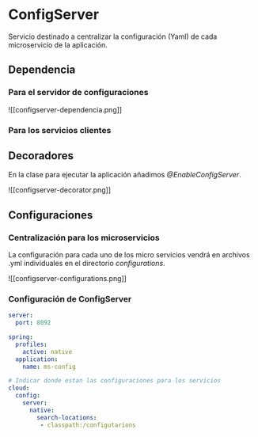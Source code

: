 
# ConfigServer

Servicio destinado a centralizar la configuración (Yaml) de cada microservicio de la aplicación.

## Dependencia

### Para el servidor de configuraciones
![[configserver-dependencia.png]]

### Para los servicios clientes


## Decoradores

En la clase para ejecutar la aplicación añadimos _@EnableConfigServer_.

![[configserver-decorator.png]]

## Configuraciones

### Centralización para los microservicios

La configuración para cada uno de los micro servicios vendrá en archivos .yml individuales en el directorio _configurations_.


![[configserver-configurations.png]]

### Configuración de ConfigServer

```yml title='aplication.yml en ConfigServer'
server:
  port: 8092

spring:
  profiles:
    active: native
  application:
    name: ms-config

# Indicar donde estan las configuraciones para los servicios
cloud:
  config:
    server:
      native:
        search-locations:
         - classpath:/configutarions
```

